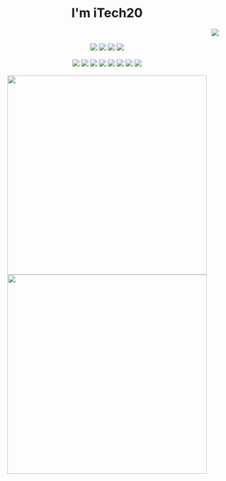 <h1 align="center">I'm iTech20</h1>
  <div align="end">
    <img src="https://i.kym-cdn.com/photos/images/original/001/001/386/b99.gif">
  </div>
 <br>
<div align="center">
      <a href="https://www.linkedin.com/in/marcus-vinicius-hon%C3%B3rio-gon%C3%A7alves-ribeiro-201302225/"><img src="https://img.shields.io/badge/LinkedIn-0077B5?style=for-the-badge&logo=linkedin&logoColor=white"></a>
      <a href="mailto:marcusviniciushgr@gmail.com"><img src="https://img.shields.io/badge/Gmail-D14836?style=for-the-badge&logo=gmail&logoColor=white"></a>
      <a href="mailto:marcusviniciushgr@outlook.com"><img src="https://img.shields.io/badge/Microsoft_Outlook-0078D4?style=for-the-badge&logo=microsoft-outlook&logoColor=white"></a>
      <a href="tel:21965897511"><img src="https://img.shields.io/badge/Telegram-2CA5E0?style=for-the-badge&logo=telegram&logoColor=white"></a>
 </div>
 <br>
 <div align="center">
  <img src="https://img.shields.io/badge/HTML5-E34F26?style=for-the-badge&logo=html5&logoColor=white">
  <img src="https://img.shields.io/badge/CSS3-1572B6?style=for-the-badge&logo=css3&logoColor=white">
  <img src="https://img.shields.io/badge/PHP-777BB4?style=for-the-badge&logo=php&logoColor=white">
  <img src="https://img.shields.io/badge/Java-ED8B00?style=for-the-badge&logo=java&logoColor=white">
  <img src="https://img.shields.io/badge/Bootstrap-563D7C?style=for-the-badge&logo=bootstrap&logoColor=white">
  <img src="https://img.shields.io/badge/MySQL-00000F?style=for-the-badge&logo=mysql&logoColor=white">
  <img src="https://img.shields.io/badge/apache%20netbeans-1B6AC6?style=for-the-badge&logo=apache%20netbeans%20IDE&logoColor=white">
  <img src="https://img.shields.io/badge/Visual_Studio-5C2D91?style=for-the-badge&logo=visual%20studio&logoColor=white">
</div>
<br>
<div align="center">
 <img width="450em" src="https://github-readme-stats.vercel.app/api?username=iTech20&show_icons=true&theme=dracula&include_all_commits=true&count_private=true"/>
 <a href="https://github.com/iTech20?tab=repositories"><img width="450em" src="https://github-readme-stats.vercel.app/api/top-langs/?username=iTech20&layout=compact&langs_count=7&theme=dracula"/></a>
</div>
